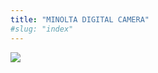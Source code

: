 ```yaml
---
title: "MINOLTA DIGITAL CAMERA"
#slug: "index"
---
```


[![](/wp-content/PICT2111-300x225.jpg)](/wp-content/PICT2111.jpg)